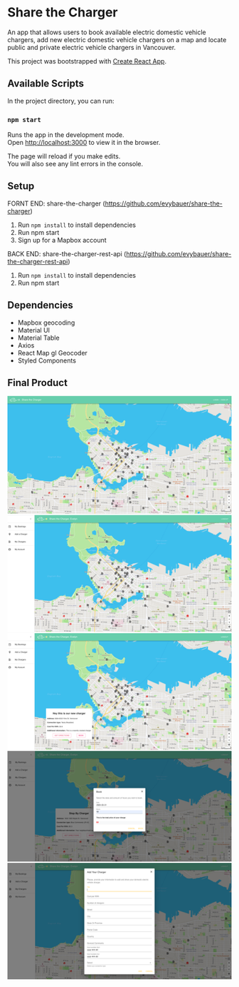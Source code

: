 
# Share the Charger

An app that allows users to book available electric domestic vehicle chargers, add new electric domestic vehicle chargers on a map and locate public and private electric vehicle chargers in Vancouver.

This project was bootstrapped with [Create React App](https://github.com/facebook/create-react-app).

## Available Scripts

In the project directory, you can run:

### `npm start`

Runs the app in the development mode.<br />
Open [http://localhost:3000](http://localhost:3000) to view it in the browser.

The page will reload if you make edits.<br />
You will also see any lint errors in the console.


## Setup

FORNT END: share-the-charger (https://github.com/evybauer/share-the-charger)

1. Run `npm install` to install dependencies
2. Run npm start
6. Sign up for a Mapbox account

BACK END: share-the-charger-rest-api (https://github.com/evybauer/share-the-charger-rest-api)
1. Run `npm install` to install dependencies
2. Run npm start  


## Dependencies

* Mapbox geocoding
* Material UI
* Material Table
* Axios
* React Map gl Geocoder
* Styled Components


## Final Product

!["Screenshot of Main Page - logged out"](https://github.com/evybauer/share-the-charger/blob/master/docs/Screenshot_Main-page.png)
!["Screenshot of Main Page - logged in"](https://github.com/evybauer/share-the-charger/blob/master/docs/Screenshot_Main_page_logged_in.png)
!["Screenshot of Directions + Book Pop Up"](https://github.com/evybauer/share-the-charger/blob/master/docs/Screenshot_Main-page_Book.png)
!["Screenshot of Book Form"](https://github.com/evybauer/share-the-charger/blob/master/docs/Screenshot_Book.png)
!["Screenshot of Add Charger Form"](https://github.com/evybauer/share-the-charger/blob/master/docs/Screenshot_Add_Charger.png%20.png)

